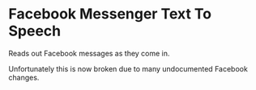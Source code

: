 # Facebook Messenger Text To Speech
Reads out Facebook messages as they come in.

Unfortunately this is now broken due to many undocumented Facebook changes.
